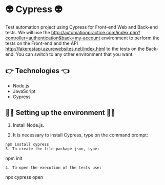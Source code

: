 # :alien: Cypress :alien:

Test automation project using Cypress for Front-end Web and Back-end tests. We will use the http://automationpractice.com/index.php?controller=authentication&back=my-account environment to perform the tests on the Front-end and the API http://fakerestapi.azurewebsites.net/index.html to the tests on the Back-end. You can switch to any other environment that you want.

## :point_right: Technologies :point_left:	

- Node.js
- JavaScript
- Cypress

## :man_technologist:	Setting up the environment :woman_technologist:	

1. Install Node.js.

2. It is necessary to install Cypress, type on the command prompt:
```
npm install cypress
3. To create the file package.json, type:
```
npm init
```
4. To open the execution of the tests use: 
```
npx cypress open
```
